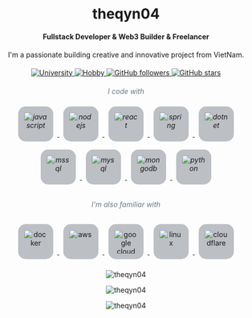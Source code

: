 <h1 align="center">theqyn04</h1>
<h4 align="center">Fullstack Developer & Web3 Builder & Freelancer</h4>

<h4 align="center" style="font-weight: normal;">I'm a passionate building creative and innovative project from VietNam.</h4>

<p align="center">
  <!-- Thẻ University -->
  <a href="https://github.com/theqyn04">
    <img src="https://img.shields.io/badge/University-FPTU-blue?style=flat&logo=graduation-cap" alt="University" />
  </a>
  
  <!-- Thẻ Hobby -->
  <a href="https://github.com/theqyn04">
    <img src="https://img.shields.io/badge/Hobby-Japanese_Culture-green?style=flat&logo=gamepad" alt="Hobby" />
  </a>
  
  <!-- Thẻ Follow -->
  <a href="https://github.com/theqyn04?tab=followers">
    <img src="https://img.shields.io/github/followers/theqyn04?color=yellow&label=Follow&logo=github&style=flat" alt="GitHub followers" />
  </a>
  
  <!-- Thẻ Star -->
  <a href="https://github.com/theqyn04?tab=repositories">
    <img src="https://img.shields.io/github/stars/theqyn04?color=orange&label=Stars&logo=github&style=flat" alt="GitHub stars" />
  </a>
</p>

<h5 align="center" style="color: #6c757d; font-weight: normal;">I code with</h5h5>

<p align="center">
  <!-- JavaScript -->
  <a href="https://developer.mozilla.org/en-US/docs/Web/JavaScript" target="_blank" rel="noreferrer"> 
    <img src="https://cdn.jsdelivr.net/gh/devicons/devicon/icons/javascript/javascript-original.svg" alt="javascript" width="50" height="50" style="margin: 8px; background-color: #2d374850; padding: 10px; border-radius: 15px;" />
  </a>
  
  <!-- Node.js -->
  <a href="https://nodejs.org" target="_blank" rel="noreferrer"> 
    <img src="https://cdn.jsdelivr.net/gh/devicons/devicon/icons/nodejs/nodejs-original.svg" alt="nodejs" width="50" height="50" style="margin: 8px; background-color: #2d374850; padding: 10px; border-radius: 15px;" />
  </a>
  
  <!-- React -->
  <a href="https://reactjs.org/" target="_blank" rel="noreferrer"> 
    <img src="https://cdn.jsdelivr.net/gh/devicons/devicon/icons/react/react-original.svg" alt="react" width="50" height="50" style="margin: 8px; background-color: #2d374850; padding: 10px; border-radius: 15px;" />
  </a>
  
  <!-- Spring -->
  <a href="https://spring.io/" target="_blank" rel="noreferrer"> 
    <img src="https://cdn.jsdelivr.net/gh/devicons/devicon/icons/spring/spring-original.svg" alt="spring" width="50" height="50" style="margin: 8px; background-color: #2d374850; padding: 10px; border-radius: 15px;" />
  </a>
  
  <!-- .NET -->
  <a href="https://dotnet.microsoft.com/" target="_blank" rel="noreferrer"> 
    <img src="https://cdn.jsdelivr.net/gh/devicons/devicon/icons/dot-net/dot-net-original.svg" alt="dotnet" width="50" height="50" style="margin: 8px; background-color: #2d374850; padding: 10px; border-radius: 15px;" />
  </a>
  
  <!-- MSSQL -->
  <a href="https://www.microsoft.com/en-us/sql-server" target="_blank" rel="noreferrer"> 
    <img src="https://cdn.jsdelivr.net/gh/devicons/devicon/icons/microsoftsqlserver/microsoftsqlserver-plain.svg" alt="mssql" width="50" height="50" style="margin: 8px; background-color: #2d374850; padding: 10px; border-radius: 15px;" />
  </a>
  
  <!-- MySQL -->
  <a href="https://www.mysql.com/" target="_blank" rel="noreferrer"> 
    <img src="https://cdn.jsdelivr.net/gh/devicons/devicon/icons/mysql/mysql-original.svg" alt="mysql" width="50" height="50" style="margin: 8px; background-color: #2d374850; padding: 10px; border-radius: 15px;" />
  </a>
  
  <!-- MongoDB -->
  <a href="https://www.mongodb.com/" target="_blank" rel="noreferrer"> 
    <img src="https://cdn.jsdelivr.net/gh/devicons/devicon/icons/mongodb/mongodb-original.svg" alt="mongodb" width="50" height="50" style="margin: 8px; background-color: #2d374850; padding: 10px; border-radius: 15px;" />
  </a>
  
  <!-- Python -->
  <a href="https://www.python.org" target="_blank" rel="noreferrer"> 
    <img src="https://cdn.jsdelivr.net/gh/devicons/devicon/icons/python/python-original.svg" alt="python" width="50" height="50" style="margin: 8px; background-color: #2d374850; padding: 10px; border-radius: 15px;" />
  </a>
</p>

<h5 align="center" style="color: #6c757d; font-weight: normal;">I'm also familiar with</h5>

<p align="center">
  <!-- Docker -->
  <a href="https://www.docker.com/" target="_blank" rel="noreferrer"> 
    <img src="https://cdn.jsdelivr.net/gh/devicons/devicon/icons/docker/docker-original.svg" alt="docker" width="50" height="50" style="margin: 8px; background-color: #2d374850; padding: 10px; border-radius: 15px;" />
  </a>
  
<!-- AWS -->
<a href="https://aws.amazon.com" target="_blank" rel="noreferrer"> 
  <img src="https://cdn.jsdelivr.net/gh/devicons/devicon@latest/icons/amazonwebservices/amazonwebservices-original-wordmark.svg" alt="aws" width="50" height="50" style="margin: 8px; background-color: #2d374850; padding: 10px; border-radius: 15px;" />
</a>
  
  <!-- Google Cloud -->
  <a href="https://cloud.google.com" target="_blank" rel="noreferrer"> 
    <img src="https://cdn.jsdelivr.net/gh/devicons/devicon/icons/googlecloud/googlecloud-original.svg" alt="google cloud" width="50" height="50" style="margin: 8px; background-color: #2d374850; padding: 10px; border-radius: 15px;" />
  </a>
  
  <!-- Linux -->
  <a href="https://www.linux.org/" target="_blank" rel="noreferrer"> 
    <img src="https://cdn.jsdelivr.net/gh/devicons/devicon/icons/linux/linux-original.svg" alt="linux" width="50" height="50" style="margin: 8px; background-color: #2d374850; padding: 10px; border-radius: 15px;" />
  </a>
  
  <!-- Cloudflare -->
  <a href="https://www.cloudflare.com" target="_blank" rel="noreferrer"> 
    <img src="https://cdn.jsdelivr.net/gh/devicons/devicon/icons/cloudflare/cloudflare-original.svg" alt="cloudflare" width="50" height="50" style="margin: 8px; background-color: #2d374850; padding: 10px; border-radius: 15px;" />
  </a>
</p>

<p align="center">
  <img src="https://github-readme-stats.vercel.app/api/top-langs?username=theqyn04&show_icons=true&locale=en&layout=compact&theme=onedark" alt="theqyn04" />
</p>

<p align="center">
  <img src="https://github-readme-stats.vercel.app/api?username=theqyn04&show_icons=true&locale=en&theme=onedark" alt="theqyn04" />
</p>

<p align="center">
  <img src="https://github-readme-streak-stats.herokuapp.com/?user=theqyn04&theme=onedark" alt="theqyn04" />
</p>

<div align="center">
